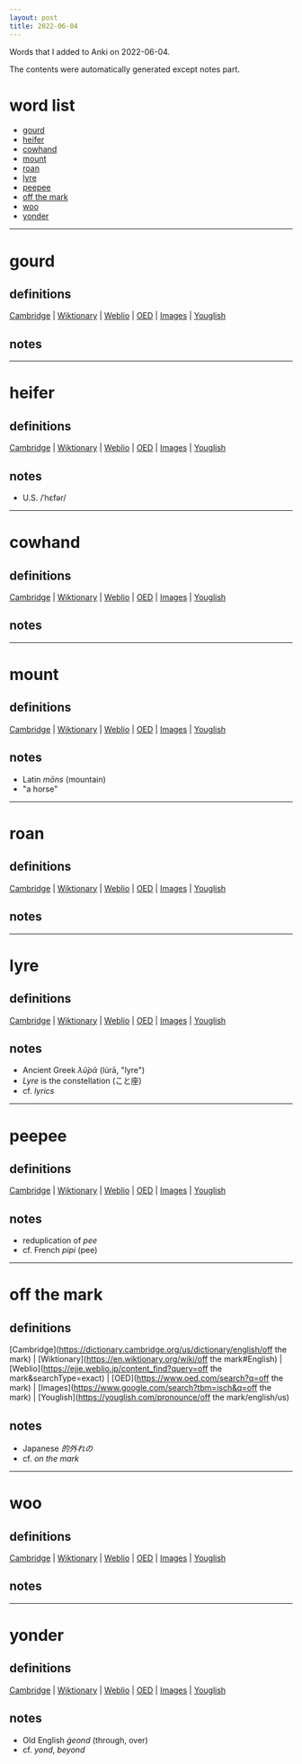 ```yaml
---
layout: post
title: 2022-06-04
---
```


Words that I added to Anki on 2022-06-04.

The contents were automatically generated except notes part.
# word list
- [gourd](#gourd)
- [heifer](#heifer)
- [cowhand](#cowhand)
- [mount](#mount)
- [roan](#roan)
- [lyre](#lyre)
- [peepee](#peepee)
- [off the mark](#off-the-mark)
- [woo](#woo)
- [yonder](#yonder)

---

# gourd
## definitions
[Cambridge](https://dictionary.cambridge.org/us/dictionary/english/gourd)
|
[Wiktionary](https://en.wiktionary.org/wiki/gourd#English)
|
[Weblio](https://ejje.weblio.jp/content_find?query=gourd&searchType=exact)
|
[OED](https://www.oed.com/search?q=gourd)
|
[Images](https://www.google.com/search?tbm=isch&q=gourd)
|
[Youglish](https://youglish.com/pronounce/gourd/english/us)

## notes

---

# heifer
## definitions
[Cambridge](https://dictionary.cambridge.org/us/dictionary/english/heifer)
|
[Wiktionary](https://en.wiktionary.org/wiki/heifer#English)
|
[Weblio](https://ejje.weblio.jp/content_find?query=heifer&searchType=exact)
|
[OED](https://www.oed.com/search?q=heifer)
|
[Images](https://www.google.com/search?tbm=isch&q=heifer)
|
[Youglish](https://youglish.com/pronounce/heifer/english/us)

## notes
- U.S. /ˈhɛfər/

---

# cowhand
## definitions
[Cambridge](https://dictionary.cambridge.org/us/dictionary/english/cowhand)
|
[Wiktionary](https://en.wiktionary.org/wiki/cowhand#English)
|
[Weblio](https://ejje.weblio.jp/content_find?query=cowhand&searchType=exact)
|
[OED](https://www.oed.com/search?q=cowhand)
|
[Images](https://www.google.com/search?tbm=isch&q=cowhand)
|
[Youglish](https://youglish.com/pronounce/cowhand/english/us)

## notes

---

# mount
## definitions
[Cambridge](https://dictionary.cambridge.org/us/dictionary/english/mount)
|
[Wiktionary](https://en.wiktionary.org/wiki/mount#English)
|
[Weblio](https://ejje.weblio.jp/content_find?query=mount&searchType=exact)
|
[OED](https://www.oed.com/search?q=mount)
|
[Images](https://www.google.com/search?tbm=isch&q=mount)
|
[Youglish](https://youglish.com/pronounce/mount/english/us)

## notes
- Latin *mōns* (mountain)
- "a horse"

---

# roan
## definitions
[Cambridge](https://dictionary.cambridge.org/us/dictionary/english/roan)
|
[Wiktionary](https://en.wiktionary.org/wiki/roan#English)
|
[Weblio](https://ejje.weblio.jp/content_find?query=roan&searchType=exact)
|
[OED](https://www.oed.com/search?q=roan)
|
[Images](https://www.google.com/search?tbm=isch&q=roan)
|
[Youglish](https://youglish.com/pronounce/roan/english/us)

## notes

---

# lyre
## definitions
[Cambridge](https://dictionary.cambridge.org/us/dictionary/english/lyre)
|
[Wiktionary](https://en.wiktionary.org/wiki/lyre#English)
|
[Weblio](https://ejje.weblio.jp/content_find?query=lyre&searchType=exact)
|
[OED](https://www.oed.com/search?q=lyre)
|
[Images](https://www.google.com/search?tbm=isch&q=lyre)
|
[Youglish](https://youglish.com/pronounce/lyre/english/us)

## notes
- Ancient Greek *λῠ́ρᾱ* (lúrā, "lyre")
- *Lyre* is the constellation (こと座)
- cf. *lyrics*

---

# peepee
## definitions
[Cambridge](https://dictionary.cambridge.org/us/dictionary/english/peepee)
|
[Wiktionary](https://en.wiktionary.org/wiki/peepee#English)
|
[Weblio](https://ejje.weblio.jp/content_find?query=peepee&searchType=exact)
|
[OED](https://www.oed.com/search?q=peepee)
|
[Images](https://www.google.com/search?tbm=isch&q=peepee)
|
[Youglish](https://youglish.com/pronounce/peepee/english/us)

## notes
- reduplication of *pee*
- cf. French *pipi* (pee)

---

# off the mark
## definitions
[Cambridge](https://dictionary.cambridge.org/us/dictionary/english/off the mark)
|
[Wiktionary](https://en.wiktionary.org/wiki/off the mark#English)
|
[Weblio](https://ejje.weblio.jp/content_find?query=off the mark&searchType=exact)
|
[OED](https://www.oed.com/search?q=off the mark)
|
[Images](https://www.google.com/search?tbm=isch&q=off the mark)
|
[Youglish](https://youglish.com/pronounce/off the mark/english/us)

## notes
- Japanese *的外れの*
- cf. *on the mark*

---

# woo
## definitions
[Cambridge](https://dictionary.cambridge.org/us/dictionary/english/woo)
|
[Wiktionary](https://en.wiktionary.org/wiki/woo#English)
|
[Weblio](https://ejje.weblio.jp/content_find?query=woo&searchType=exact)
|
[OED](https://www.oed.com/search?q=woo)
|
[Images](https://www.google.com/search?tbm=isch&q=woo)
|
[Youglish](https://youglish.com/pronounce/woo/english/us)

## notes

---

# yonder
## definitions
[Cambridge](https://dictionary.cambridge.org/us/dictionary/english/yonder)
|
[Wiktionary](https://en.wiktionary.org/wiki/yonder#English)
|
[Weblio](https://ejje.weblio.jp/content_find?query=yonder&searchType=exact)
|
[OED](https://www.oed.com/search?q=yonder)
|
[Images](https://www.google.com/search?tbm=isch&q=yonder)
|
[Youglish](https://youglish.com/pronounce/yonder/english/us)

## notes
- Old English *ġeond* (through, over)
- cf. *yond*, *beyond*

